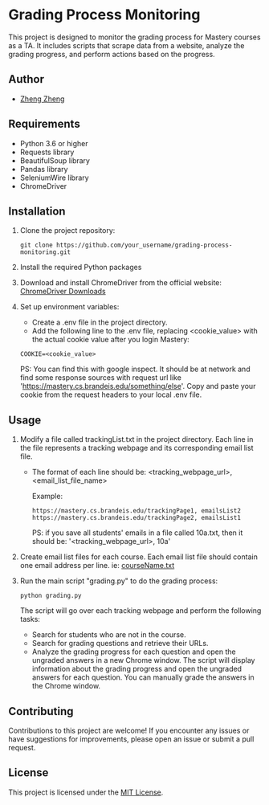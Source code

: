 # Grading Process Monitoring

This project is designed to monitor the grading process for Mastery courses as a TA. It includes scripts that scrape data from a website, analyze the grading progress, and perform actions based on the progress.

## Author

- [Zheng Zheng](https://github.com/zz9tf)

## Requirements

- Python 3.6 or higher
- Requests library
- BeautifulSoup library
- Pandas library
- SeleniumWire library
- ChromeDriver

## Installation

1. Clone the project repository:

   ```
   git clone https://github.com/your_username/grading-process-monitoring.git
   ```
2. Install the required Python packages
3. Download and install ChromeDriver from the official website: [ChromeDriver Downloads](https://sites.google.com/chromium.org/driver/?pli=1)
4. Set up environment variables:
    - Create a .env file in the project directory.
    - Add the following line to the .env file, replacing <cookie_value> with the actual cookie value after you login Mastery:
    ```
    COOKIE=<cookie_value>
    ```
    
    PS: You can find this with google inspect. It should be at network and find some response sources with request url like 'https://mastery.cs.brandeis.edu/something/else'. Copy and paste your cookie from the request headers to your local .env file.
    
## Usage
1. Modify a file called trackingList.txt in the project directory. Each line in the file represents a tracking webpage and its corresponding email list file.

   - The format of each line should be: <tracking_webpage_url>, <email_list_file_name>  
    
     Example:

     ```
     https://mastery.cs.brandeis.edu/trackingPage1, emailsList2
     https://mastery.cs.brandeis.edu/trackingPage2, emailsList1
     ```

     PS: if you save all students' emails in a file called 10a.txt, then it should be: '<tracking_webpage_url>, 10a'
  
2. Create email list files for each course. Each email list file should contain one email address per line. ie: [courseName.txt](https://github.com/zz9tf/grading-helper/blob/main/courseName.txt)
3. Run the main script "grading.py" to do the grading process:
    ```
    python grading.py
    ```
    The script will go over each tracking webpage and perform the following tasks:
      - Search for students who are not in the course.
      - Search for grading questions and retrieve their URLs.
      - Analyze the grading progress for each question and open the ungraded answers in a new Chrome window.
    The script will display information about the grading progress and open the ungraded answers for each question. You can manually grade the answers in the Chrome window.

## Contributing
Contributions to this project are welcome! If you encounter any issues or have suggestions for improvements, please open an issue or submit a pull request.

## License
This project is licensed under the [MIT License](https://github.com/zz9tf/grading-helper/blob/main/LICENSE).
